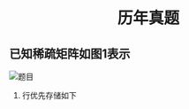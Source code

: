 <h1><center> 历年真题</center></h1>

## 已知稀疏矩阵如图1表示

![题目](https://preview.cloud.189.cn/image/imageAction?param=0A0989005473DA8A75F857D83055D625DFB569FDA11F3EA8E3A991A333B2B041F577BE018C59D707195FD70258953275643FAA98A765388EE8C75FC9EC3AF6636C52351B32B77CD8201D24CFE49D8B02F7D2BF843A4FE79DEB962FF8FA2C5397B76F40032355BE471DB841DC417CD0E0)

1. 行优先存储如下

   